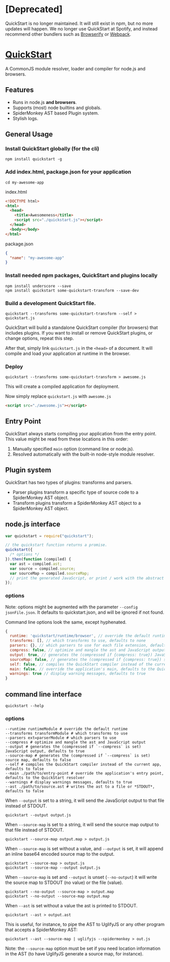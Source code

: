 # [Deprecated]

QuickStart is no longer maintained. It will still exist in npm, but no more updates will happen. We no longer use QuickStart at Spotify, and instead recommend other bundlers such as [Browserify](http://browserify.org/) or [Webpack](https://webpack.github.io/).

# [QuickStart](http://spotify.github.io/quickstart)

A CommonJS module resolver, loader and compiler for node.js and browsers.

## Features

- Runs in node.js **and browsers**.
- Supports (most) node builtins and globals.
- SpiderMonkey AST based Plugin system.
- Stylish logs.

## General Usage

### Install QuickStart globally (for the cli)

```
npm install quickstart -g
```

### Add index.html, package.json for your application

```
cd my-awesome-app
```

index.html

```html
<!DOCTYPE html>
<html>
  <head>
    <title>Awesomeness</title>
    <script src="./quickstart.js"></script>
  </head>
  <body></body>
</html>
```

package.json

```json
{
  "name": "my-awesome-app"
}
```

### Install needed npm packages, QuickStart and plugins locally

```
npm install underscore --save
npm install quickstart some-quickstart-transform --save-dev
```

### Build a development QuickStart file.

```
quickstart --transforms some-quickstart-transform --self > quickstart.js
```

QuickStart will build a standalone QuickStart compiler (for browsers) that includes plugins.
If you want to install or remove QuickStart plugins, or change options, repeat this step.

After that, simply link `quickstart.js` in the `<head>` of a document. It will compile and load your application at runtime in the browser.

### Deploy

```
quickstart --transforms some-quickstart-transform > awesome.js
```

This will create a compiled application for deployment.

Now simply replace `quickstart.js` with `awesome.js`

```html
<script src="./awesome.js"></script>
```

## Entry Point

QuickStart always starts compiling your application from the entry point.
This value might be read from these locations in this order:

1. Manually specified `main` option (command line or node.js).
2. Resolved automatically with the built-in node-style module resolver.

## Plugin system

QuickStart has two types of plugins: transforms and parsers.

- Parser plugins transform a specific type of source code to a SpiderMonkey AST object.
- Transform plugins transform a SpiderMonkey AST object to a SpiderMonkey AST object.

## node.js interface

```js
var quickstart = require("quickstart");

// the quickstart function returns a promise.
quickstart({
  /* options */
}).then(function (compiled) {
  var ast = compiled.ast;
  var source = compiled.source;
  var sourceMap = compiled.sourceMap;
  // print the generated JavaScript, or print / work with the abstract syntax tree, work with sourceMaps, etc.
});
```

### options

Note: options might be augmented with the parameter `--config jsonFile.json`. It defaults to quickstart.json, and will be ignored if not found.

Command line options look the same, except hyphenated.

```js
{
  runtime: 'quickstart/runtime/browser', // override the default runtime, defaults to quickstart/runtime/browser
  transforms: [], // which transforms to use, defaults to none
  parsers: {}, // which parsers to use for each file extension, defaults to none, except embedded ones such as .js and .json.
  compress: false, // optimize and mangle the ast and JavaScript output
  output: true, // generates the (compressed if {compress: true}) JavaScript output, defaults to true
  sourceMap: false, // generates the (compressed if {compress: true}) source map, defaults to false
  self: false, // compiles the QuickStart compiler instead of the current app, defaults to false
  main: false, // override the application's main, defaults to the QuickStart resolver
  warnings: true // display warning messages, defaults to true
}
```

## command line interface

```
quickstart --help
```

### options

```
--runtime runtimeModule # override the default runtime
--transforms transformModule # which transforms to use
--parsers ext=parserModule # which parsers to use
--compress # optimize and mangle the ast and JavaScript output
--output # generates the (compressed if `--compress` is set) JavaScript output, defaults to true
--source-map # generates the (compressed if `--compress` is set) source map, defaults to false
--self # compiles the QuickStart compiler instead of the current app, defaults to false
--main ./path/to/entry-point # override the application's entry point, defaults to the QuickStart resolver
--warnings # display warnings messages, defaults to true
--ast ./path/to/source.ast # writes the ast to a file or *STDOUT*, defaults to false
```

When `--output` is set to a string, it will send the JavaScript output to that file instead of STDOUT.

```
quickstart --output output.js
```

When `--source-map` is set to a string, it will send the source map output to that file instead of STDOUT.

```
quickstart --source-map output.map > output.js
```

When `--source-map` is set without a value, and `--output` is set, it will append an inline base64 encoded source map to the output.

```
quickstart --source-map > output.js
quickstart --source-map --output output.js
```

When `--source-map` is set and `--output` is unset (`--no-output`) it will write the source map to STDOUT (no value) or the file (value).

```
quickstart --no-output --source-map > output.map
quickstart --no-output --source-map output.map
```

When `--ast` is set without a value the ast is printed to STDOUT.

```
quickstart --ast > output.ast
```

This is useful, for instance, to pipe the AST to UglifyJS or any other program that accepts a SpiderMonkey AST:

```
quickstart --ast --source-map | uglifyjs --spidermonkey > out.js
```

Note: the `--source-map` option must be set if you need location information in the AST (to have UglifyJS generate a source map, for instance).
